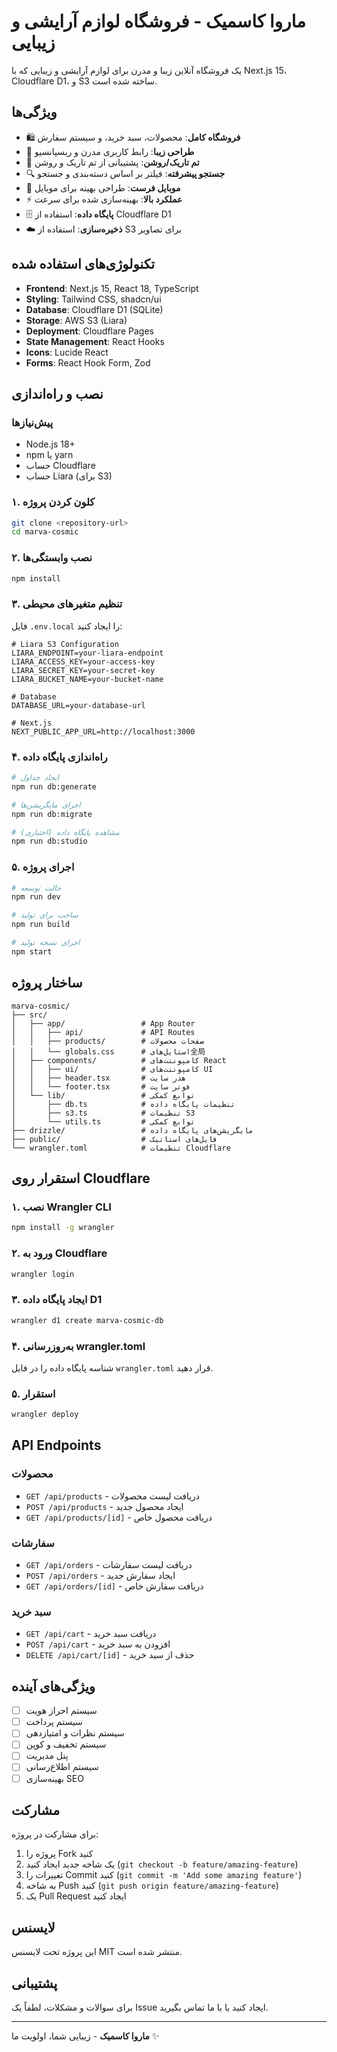 # ماروا کاسمیک - فروشگاه لوازم آرایشی و زیبایی

یک فروشگاه آنلاین زیبا و مدرن برای لوازم آرایشی و زیبایی که با Next.js 15، Cloudflare D1، و S3 ساخته شده است.

## ویژگی‌ها

- 🛍️ **فروشگاه کامل**: محصولات، سبد خرید، و سیستم سفارش
- 🎨 **طراحی زیبا**: رابط کاربری مدرن و ریسپانسیو
- 🌙 **تم تاریک/روشن**: پشتیبانی از تم تاریک و روشن
- 🔍 **جستجو پیشرفته**: فیلتر بر اساس دسته‌بندی و جستجو
- 📱 **موبایل فرست**: طراحی بهینه برای موبایل
- ⚡ **عملکرد بالا**: بهینه‌سازی شده برای سرعت
- 🗄️ **پایگاه داده**: استفاده از Cloudflare D1
- ☁️ **ذخیره‌سازی**: استفاده از S3 برای تصاویر

## تکنولوژی‌های استفاده شده

- **Frontend**: Next.js 15, React 18, TypeScript
- **Styling**: Tailwind CSS, shadcn/ui
- **Database**: Cloudflare D1 (SQLite)
- **Storage**: AWS S3 (Liara)
- **Deployment**: Cloudflare Pages
- **State Management**: React Hooks
- **Icons**: Lucide React
- **Forms**: React Hook Form, Zod

## نصب و راه‌اندازی

### پیش‌نیازها

- Node.js 18+ 
- npm یا yarn
- حساب Cloudflare
- حساب Liara (برای S3)

### ۱. کلون کردن پروژه

```bash
git clone <repository-url>
cd marva-cosmic
```

### ۲. نصب وابستگی‌ها

```bash
npm install
```

### ۳. تنظیم متغیرهای محیطی

فایل `.env.local` را ایجاد کنید:

```env
# Liara S3 Configuration
LIARA_ENDPOINT=your-liara-endpoint
LIARA_ACCESS_KEY=your-access-key
LIARA_SECRET_KEY=your-secret-key
LIARA_BUCKET_NAME=your-bucket-name

# Database
DATABASE_URL=your-database-url

# Next.js
NEXT_PUBLIC_APP_URL=http://localhost:3000
```

### ۴. راه‌اندازی پایگاه داده

```bash
# ایجاد جداول
npm run db:generate

# اجرای مایگریشن‌ها
npm run db:migrate

# مشاهده پایگاه داده (اختیاری)
npm run db:studio
```

### ۵. اجرای پروژه

```bash
# حالت توسعه
npm run dev

# ساخت برای تولید
npm run build

# اجرای نسخه تولید
npm start
```

## ساختار پروژه

```
marva-cosmic/
├── src/
│   ├── app/                 # App Router
│   │   ├── api/             # API Routes
│   │   ├── products/        # صفحات محصولات
│   │   └── globals.css      # استایل‌های全局
│   ├── components/          # کامپوننت‌های React
│   │   ├── ui/              # کامپوننت‌های UI
│   │   ├── header.tsx       # هدر سایت
│   │   └── footer.tsx       # فوتر سایت
│   └── lib/                 # توابع کمکی
│       ├── db.ts            # تنظیمات پایگاه داده
│       ├── s3.ts            # تنظیمات S3
│       └── utils.ts         # توابع کمکی
├── drizzle/                 # مایگریشن‌های پایگاه داده
├── public/                  # فایل‌های استاتیک
└── wrangler.toml            # تنظیمات Cloudflare
```

## استقرار روی Cloudflare

### ۱. نصب Wrangler CLI

```bash
npm install -g wrangler
```

### ۲. ورود به Cloudflare

```bash
wrangler login
```

### ۳. ایجاد پایگاه داده D1

```bash
wrangler d1 create marva-cosmic-db
```

### ۴. به‌روزرسانی wrangler.toml

شناسه پایگاه داده را در فایل `wrangler.toml` قرار دهید.

### ۵. استقرار

```bash
wrangler deploy
```

## API Endpoints

### محصولات

- `GET /api/products` - دریافت لیست محصولات
- `POST /api/products` - ایجاد محصول جدید
- `GET /api/products/[id]` - دریافت محصول خاص

### سفارشات

- `GET /api/orders` - دریافت لیست سفارشات
- `POST /api/orders` - ایجاد سفارش جدید
- `GET /api/orders/[id]` - دریافت سفارش خاص

### سبد خرید

- `GET /api/cart` - دریافت سبد خرید
- `POST /api/cart` - افزودن به سبد خرید
- `DELETE /api/cart/[id]` - حذف از سبد خرید

## ویژگی‌های آینده

- [ ] سیستم احراز هویت
- [ ] سیستم پرداخت
- [ ] سیستم نظرات و امتیازدهی
- [ ] سیستم تخفیف و کوپن
- [ ] پنل مدیریت
- [ ] سیستم اطلاع‌رسانی
- [ ] بهینه‌سازی SEO

## مشارکت

برای مشارکت در پروژه:

1. پروژه را Fork کنید
2. یک شاخه جدید ایجاد کنید (`git checkout -b feature/amazing-feature`)
3. تغییرات را Commit کنید (`git commit -m 'Add some amazing feature'`)
4. به شاخه Push کنید (`git push origin feature/amazing-feature`)
5. یک Pull Request ایجاد کنید

## لایسنس

این پروژه تحت لایسنس MIT منتشر شده است.

## پشتیبانی

برای سوالات و مشکلات، لطفاً یک Issue ایجاد کنید یا با ما تماس بگیرید.

---

**ماروا کاسمیک** - زیبایی شما، اولویت ما ✨
